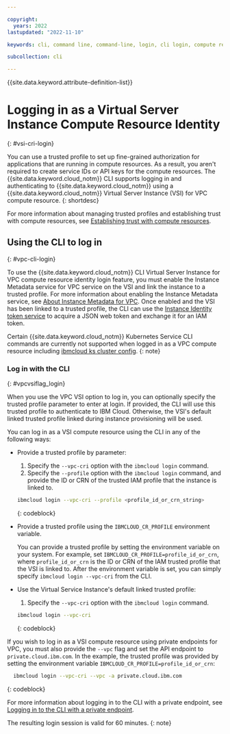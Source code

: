 ```yaml
---

copyright:
  years: 2022
lastupdated: "2022-11-10"

keywords: cli, command line, command-line, login, cli login, compute resource, compute resource identity, compute resource identities, vsi, vpc, trusted profiles, cri

subcollection: cli

---
```


{{site.data.keyword.attribute-definition-list}}

# Logging in as a Virtual Server Instance Compute Resource Identity
{: #vsi-cri-login}

You can use a trusted profile to set up fine-grained authorization for applications that are running in compute resources. As a result, you aren't required to create service IDs or API keys for the compute resources. The {{site.data.keyword.cloud_notm}} CLI supports logging in and authenticating to {{site.data.keyword.cloud_notm}} using a {{site.data.keyword.cloud_notm}} Virtual Server Instance (VSI) for VPC compute resource.
{: shortdesc}

For more information about managing trusted profiles and establishing trust with compute resources, see [Establishing trust with compute resources](/docs/account?topic=account-create-trusted-profile&interface=ui#create-profile-compute).

## Using the CLI to log in
{: #vpc-cli-login}

To use the {{site.data.keyword.cloud_notm}} CLI Virtual Server Instance for VPC compute resource identity login feature, you must enable the Instance Metadata service for VPC service on the VSI and link the instance to a trusted profile. For more information about enabling the Instance Metadata service, see [About Instance Metadata for VPC](/docs/vpc?topic=vpc-imd-about&interface=ui). Once enabled and the VSI has been linked to a trusted profile, the CLI can use the [Instance Identity token service](/docs/vpc?topic=vpc-imd-about&interface=ui#imd-vpc-access-token) to acquire a JSON web token and exchange it for an IAM token.

Certain {{site.data.keyword.cloud_notm}} Kubernetes Service CLI commands are currently not supported when logged in as a VPC compute resource including [ibmcloud ks cluster config](/docs/containers?topic=containers-kubernetes-service-cli#cs_cluster_config).
{: note}

### Log in with the CLI
{: #vpcvsiflag_login}

When you use the VPC VSI option to log in, you can optionally specify the trusted profile parameter to enter at login. If provided, the CLI will use this trusted profile to authenticate to IBM Cloud. Otherwise, the VSI's default linked trusted profile linked during instance provisioning will be used.

You can log in as a VSI compute resource using the CLI in any of the following ways:

* Provide a trusted profile by parameter:
   1. Specify the `--vpc-cri` option with the `ibmcloud login` command.
   2. Specify the `--profile` option with the `ibmcloud login` command, and provide the ID or CRN of the trusted IAM profile that the instance is linked to.

   ```bash
   ibmcloud login --vpc-cri --profile <profile_id_or_crn_string>
   ```
   {: codeblock}

* Provide a trusted profile using the `IBMCLOUD_CR_PROFILE` environment variable. 
  
   You can provide a trusted profile by setting the environment variable on your system. For example, set `IBMCLOUD_CR_PROFILE=profile_id_or_crn`, where `profile_id_or_crn` is the ID or CRN of the IAM trusted profile that the VSI is linked to. After the environment variable is set, you can simply specify `ibmcloud login --vpc-cri` from the CLI.

* Use the Virtual Service Instance's default linked trusted profile:
   1. Specify the `--vpc-cri` option with the `ibmcloud login` command.

   ```bash
   ibmcloud login --vpc-cri
   ```
   {: codeblock}

If you wish to log in as a VSI compute resource using private endpoints for VPC, you must also provide the ``--vpc`` flag
and set the API endpoint to ``private.cloud.ibm.com``. In the example, the trusted profile was provided by setting the environment variable `IBMCLOUD_CR_PROFILE=profile_id_or_crn`:
 ```bash
   ibmcloud login --vpc-cri --vpc -a private.cloud.ibm.com
   ```
   {: codeblock}

For more information about logging in to the CLI with a private endpoint, see [Logging in to the CLI with a private endpoint](/docs/cli?topic=cli-service-connection#cli-private-vpc).

The resulting login session is valid for 60 minutes.
{: note}
